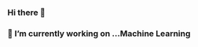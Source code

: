 ### Hi there 👋
### 🔭 I’m currently working on ...Machine Learning
<!--
**arijrahman/arijrahman** is a ✨ _special_ ✨ repository because its `README.md` (this file) appears on your GitHub profile.

Here are some ideas to get you started:

#  🔭 I’m currently working on ...Machine Learning
- 🌱 I’m currently learning OPEN CV
- 👯 I’m looking to collaborate on ...oo
- 🤔 I’m looking for help with an internship
- 💬 Ask me about ...
- 📫 How to reach me: rahman.arij@gmail.com
- 😄 Pronouns: ...
- ⚡ Fun fact: ...
